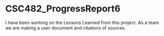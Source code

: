 # CSC482_ProgressReport6
I have been working on the Lessons Learned from this project.
As a team we are making a user document and citations of sources.
